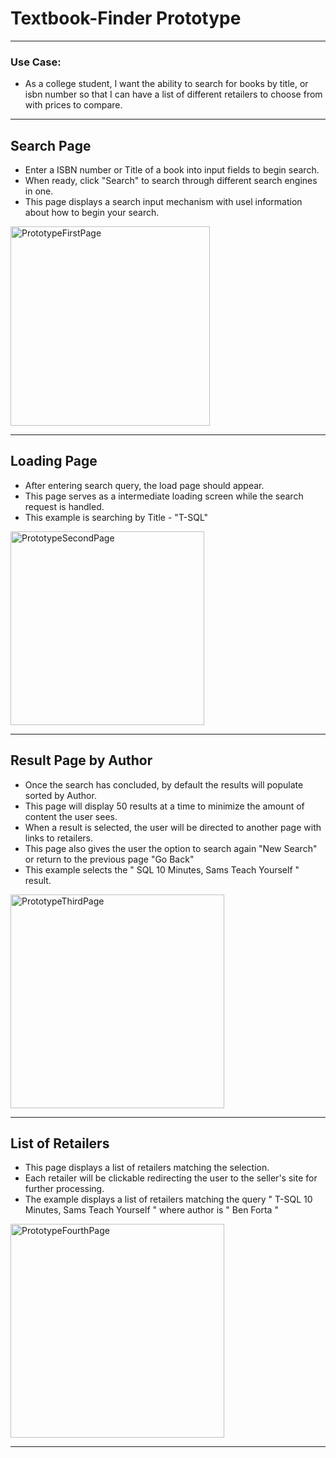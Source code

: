 

# Textbook-Finder Prototype 

***

### Use Case:
- As a college student, I want the ability to search for books by title, or isbn number
  so that I can have a list of different retailers to choose from with prices to compare. 

***
## Search Page

- Enter a ISBN number or Title of a book into input fields to begin search.
- When ready, click "Search" to search through different search engines in one.
- This page displays a search input mechanism with usel information about how to begin your search.

<img width="319" alt="PrototypeFirstPage" src="https://user-images.githubusercontent.com/20195657/91648646-c7c95380-ea1e-11ea-8a38-84daa2b2347e.PNG">



***


## Loading Page

- After entering search query, the load page should appear. 
- This page serves as a intermediate loading screen while the search request is handled.
- This example is searching by Title - "T-SQL"

<img width="310" alt="PrototypeSecondPage" src="https://user-images.githubusercontent.com/20195657/91648649-d3b51580-ea1e-11ea-868b-1f0d4fea3055.PNG">


***


## Result Page by Author 

- Once the search has concluded, by default the results will populate sorted by Author. 
- This page will display 50 results at a time to minimize the amount of content the user sees.
- When a result is selected, the user will be directed to another page with links to retailers.
- This page also gives the user the option to search again  "New Search" or return to the previous page "Go Back"
- This example selects the " SQL 10 Minutes, Sams Teach Yourself " result.


<img width="342" alt="PrototypeThirdPage" src="https://user-images.githubusercontent.com/20195657/91648651-d9aaf680-ea1e-11ea-94a1-8b48f32cc470.PNG">



***



## List of Retailers 

- This page displays a list of retailers matching the selection. 
- Each retailer will be clickable redirecting the user to the seller's site for further processing. 
- The example displays a list of retailers matching the query " T-SQL 10 Minutes, Sams Teach Yourself " where author is " Ben Forta "


<img width="342" alt="PrototypeFourthPage" src="https://user-images.githubusercontent.com/20195657/91648653-df084100-ea1e-11ea-81d0-d6b6f14318b8.PNG">

***


